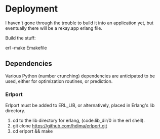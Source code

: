 # Deployment
I haven't gone through the trouble to build it into an application yet, but eventually there will be a rekay.app erlang file.

Build the stuff:

 erl -make Emakefile

## Dependencies

Various Python (number crunching) dependencies are anticipated to be used, either for optimization routines, or prediction.

### Erlport
Erlport must be added to ERL\_LIB, or alternatively, placed in Erlang's lib directory.

1. cd to the lib directory for erlang, (code:lib\_dir/0 in the erl shell).
2. git clone https://github.com/hdima/erlport.git
3. cd erlport && make

